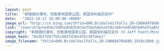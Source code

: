 ```yaml
---
layout: post
title:  "新娘面纱瀑布，优胜美地国家公园，美国加利福尼亚州"
date:   "2022-10-17 16:00:00 +0800"
image_url: "http://cn.bing.com/th?id=OHR.BridalVeilFalls_ZH-CN0684766889_1920x1080.jpg&rf=LaDigue_1920x1080.jpg&pid=hp"
link: "/search?q=%e4%bc%98%e8%83%9c%e7%be%8e%e5%9c%b0+%e6%96%b0%e5%a8%98%e9%9d%a2%e7%ba%b1%e7%80%91%e5%b8%83&form=hpcapt&mkt=zh-cn"
copyright: "新娘面纱瀑布，优胜美地国家公园，美国加利福尼亚州 (© Jeff Foott/Minden Pictures)"
image_hash: "8e3b172877b5c682fd16e4fbc30fdee2"
image_filename: "th?id=OHR.BridalVeilFalls_ZH-CN0684766889_1920x1080.jpg&rf=LaDigue_1920x1080.jpg&pid=hp"
---
```


